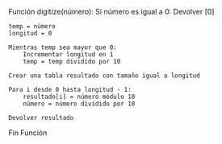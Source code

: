 <!-- Convert number to reversed array of digits
Given a random non-negative number, you have to return the digits of this number within an array in reverse order.

Example(Input => Output):
35231 => [1,3,2,5,3]
0 => [0] -->

Función digitize(número):
    Si número es igual a 0:
        Devolver [0]

    temp = número
    longitud = 0

    Mientras temp sea mayor que 0:
        Incrementar longitud en 1
        temp = temp dividido por 10

    Crear una tabla resultado con tamaño igual a longitud

    Para i desde 0 hasta longitud - 1:
        resultado[i] = número módulo 10
        número = número dividido por 10

    Devolver resultado
Fin Función


